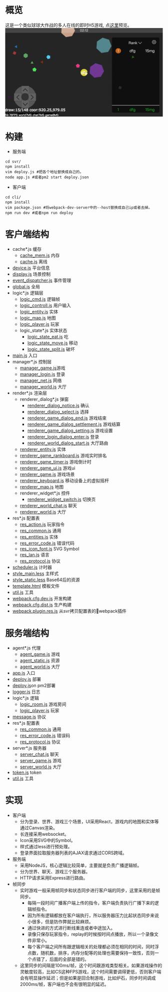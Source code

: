 # 概览
这是一个类似球球大作战的多人在线的即时H5游戏, 点[这里](http://rawgit.com/lolBig/ball/master/cli/dist/)预览。
![Scerenshot](https://raw.githubusercontent.com/lolBig/ball/master/screenshot.png)
# 构建

- 服务端
```
cd svr/
npm install
vim deploy.js #把各个地址替换成自己的。
node app.js #或者pm2 start deploy.json
```
- 客户端
```
cd cli/
npm install
vim package.json #将webpack-dev-server中的--host替换成自己ip或者去掉。
npm run dev #或者npm run deploy
```

# 客户端结构
- cache*.js 缓存
    - [cache_mem.js](https://github.com/lolBig/ball/blob/master/cli/cache_mem.js) 内存
    - [cache.js](https://github.com/lolBig/ball/blob/master/cli/cache.js) 离线
- [device.js](https://github.com/lolBig/ball/blob/master/cli/device.js) 平台信息
- [display.js](https://github.com/lolBig/ball/blob/master/cli/display.js) 场景控制
- [event_dispatcher.js](https://github.com/lolBig/ball/blob/master/cli/event_dispatcher.js) 事件管理
- [global.js](https://github.com/lolBig/ball/blob/master/cli/global.js) 全局
- logic*.js 逻辑层
    - [logic_cmd.js](https://github.com/lolBig/ball/blob/master/cli/logic_cmd.js) 逻辑帧
    - [logic_controll.js](https://github.com/lolBig/ball/blob/master/cli/logic_controll.js) 用户输入
    - [logic_entity.js](https://github.com/lolBig/ball/blob/master/cli/logic_entity.js) 实体
    - [logic_map.js](https://github.com/lolBig/ball/blob/master/cli/logic_map.js) 地图
    - [logic_player.js](https://github.com/lolBig/ball/blob/master/cli/logic_player.js) 玩家
    - logic_state*.js 实体状态
        - [logic_state_eat.js](https://github.com/lolBig/ball/blob/master/cli/logic_state_eat.js) 吃
        - [logic_state_move.js](https://github.com/lolBig/ball/blob/master/cli/logic_state_move.js) 移动
        - [logic_state_split.js](https://github.com/lolBig/ball/blob/master/cli/logic_state_split.js) 破坏
- [main.js](https://github.com/lolBig/ball/blob/master/cli/main.js) 入口
- manager*.js 控制层
    - [manager_game.js](https://github.com/lolBig/ball/blob/master/cli/manager_game.js)游戏
    - [manager_login.js](https://github.com/lolBig/ball/blob/master/cli/manager_login.js) 登录
    - [manager_net.js](https://github.com/lolBig/ball/blob/master/cli/manager_net.js) 网络
    - [manager_world.js](https://github.com/lolBig/ball/blob/master/cli/manager_world.js) 大厅
- render*.js 渲染层
    - renderer_dialog*.js 弹窗
        - [renderer_dialog_notice.js](https://github.com/lolBig/ball/blob/master/cli/renderer_dialog_notice.jsx) 确认
        - [renderer_dialog_select.js](https://github.com/lolBig/ball/blob/master/cli/renderer_dialog_select.jsx) 选择
        - [renderer_game_dialog_end.js](https://github.com/lolBig/ball/blob/master/cli/renderer_game_dialog_end.jsx) 游戏结束
        - [renderer_game_dialog_settlement.js](https://github.com/lolBig/ball/blob/master/cli/renderer_game_dialog_settlement.jsx) 游戏结算
        - [renderer_game_dialog_setting.js](https://github.com/lolBig/ball/blob/master/cli/renderer_dialog_setting.jsx) 游戏设置
        - [renderer_login_dialog_enter.js](https://github.com/lolBig/ball/blob/master/cli/renderer_login_dialog_enter.jsx) 登录
        - [renderer_world_dialog_start.js](https://github.com/lolBig/ball/blob/master/cli/renderer_world_dialog_start.jsx) 大厅路由
    - [renderer_entity.js](https://github.com/lolBig/ball/blob/master/cli/renderer_entity.jsx) 实体
    - [renderer_game_rankboard.js](https://github.com/lolBig/ball/blob/master/cli/renderer_game_rankboard.jsx) 游戏实时排名
    - [renderer_game_timer.js](https://github.com/lolBig/ball/blob/master/cli/renderer_game_timer.jsx) 游戏倒计时
    - [renderer_game_ui.js](https://github.com/lolBig/ball/blob/master/cli/renderer_game_ui.jsx) 游戏ui
    - [renderer_game.js](https://github.com/lolBig/ball/blob/master/cli/renderer_game.jsx) 游戏场景
    - [renderer_keyboard.js](https://github.com/lolBig/ball/blob/master/cli/renderer_keyboard.jsx) 移动设备上的虚拟摇杆
    - [renderer_map.js](https://github.com/lolBig/ball/blob/master/cli/renderer_map.jsx) 地图
    - renderer_widget*.js 控件
        - [renderer_widget_switch.js](https://github.com/lolBig/ball/blob/master/cli/renderer_widget_switch.jsx) 切换页
    - [renderer_world_chat.js](https://github.com/lolBig/ball/blob/master/cli/renderer_world_chat.jsx) 聊天
    - [renderer_world.js](https://github.com/lolBig/ball/blob/master/cli/renderer_world.jsx) 大厅
- res*.js 配置表
    - [res_action.js](https://github.com/lolBig/ball/blob/master/cli/res_action.js) 玩家指令
    - [res_common.js](https://github.com/lolBig/ball/blob/master/cli/res_common.js) 通用
    - [res_entities.js](https://github.com/lolBig/ball/blob/master/cli/res_entities.js) 实体
    - [res_error_code.js](https://github.com/lolBig/ball/blob/master/cli/res_error_code.js) 错误代码
    - [res_icon_font.js](https://github.com/lolBig/ball/blob/master/cli/res_icon_font.js) SVG Symbol
    - [res_lan.js](https://github.com/lolBig/ball/blob/master/cli/res_lan.js) 语言
    - [res_protocol.js](https://github.com/lolBig/ball/blob/master/cli/res_protocol.js) 协议
- [scheduler.js](https://github.com/lolBig/ball/blob/master/cli/scheduler.js) 计时器
- [style_main.less](https://github.com/lolBig/ball/blob/master/cli/style_main.less) 主样式
- [style_static.less](https://github.com/lolBig/ball/blob/master/cli/style_static.less) Base64后的资源
- [template.html](https://github.com/lolBig/ball/blob/master/cli/template.html) 模板文件
- [util.js](https://github.com/lolBig/ball/blob/master/cli/util.js) 工具
- [webpack.cfg.dev.js](https://github.com/lolBig/ball/blob/master/cli/webpack.cfg.dev.js) 开发构建
- [webpack.cfg.dist.js](https://github.com/lolBig/ball/blob/master/cli/webpack.cfg.dist.js) 生产构建
- [webpack.plugin.res.js](https://github.com/lolBig/ball/blob/master/cli/webpack.plugin.res.js) 从svr拷贝配置表的webpack插件

# 服务端结构
- agent*.js 代理
    - [agent_game.js](https://github.com/lolBig/ball/blob/master/svr/agent_game.js) 游戏
    - [agent_static.js](https://github.com/lolBig/ball/blob/master/svr/agent_static.js) 资源
    - [agent_world.js](https://github.com/lolBig/ball/blob/master/svr/agent_world.js) 大厅
- [app.js](https://github.com/lolBig/ball/blob/master/svr/app.js) 入口
- [deploy.js](https://github.com/lolBig/ball/blob/master/svr/deploy.js) 部署
- [deploy.js](https://github.com/lolBig/ball/blob/master/svr/deploy.json)on pm2部署
- [logger.js](https://github.com/lolBig/ball/blob/master/svr/logger.js) 日志
- logic*.js 逻辑
    - [logic_room.js](https://github.com/lolBig/ball/blob/master/svr/logic_room.js) 游戏房间
    - [logic_player.js](https://github.com/lolBig/ball/blob/master/svr/logic_player.js) 玩家
- [message.js](https://github.com/lolBig/ball/blob/master/svr/message.js) 协议
- res*.js 配置表
    - [res_common.js](https://github.com/lolBig/ball/blob/master/svr/res_common.js) 通用
    - [res_error_code.js](https://github.com/lolBig/ball/blob/master/svr/res_error_code.js) 错误码
    - [res_protocol.js](https://github.com/lolBig/ball/blob/master/svr/res_protocol.js) 协议
- server*.js 服务器
    - [server_chat.js](https://github.com/lolBig/ball/blob/master/svr/server_chat.js) 聊天
    - [server_game.js](https://github.com/lolBig/ball/blob/master/svr/server_game.js) 游戏
    - [server_world.js](https://github.com/lolBig/ball/blob/master/svr/server_world.js) 大厅
- [token.js](https://github.com/lolBig/ball/blob/master/svr/token.js) token
- [util.js](https://github.com/lolBig/ball/blob/master/svr/util.js) 工具

#

# 实现
- 客户端
    - 分为登录、世界、游戏三个场景，UI采用React，游戏内的地图和实体等通过Canvas渲染。
    - 长连接采用websocket。
    - Icon采用SVG中的Symbol。
    - 样式通过less进行预处理。
    - 登录界面拉取服务器列表的AJAX请求通过CORS跨域。
- 服务端
    - 采用NodeJS，核心逻辑比较简单，主要就是负责广播逻辑帧。
    - 分为世界、聊天、游戏三个服务器。
    - HTTP请求采用Express进行路由。
- 帧同步
    - 实时游戏一般采用帧同步和状态同步进行客户端的同步，这里采用的是帧同步。
        - 每隔一段时间广播客户端上传的指令，客户端负责执行广播下来的逻辑帧指令。
        - 因为所有逻辑都放在客户端执行，所以服务器压力比起状态同步来说小很多，但是防作弊就比较麻烦。
        - 通过快进的方式进行断线重连或者中途加入。
        - 录像只保存玩家指令，replay的时候按时间点播放，所以一个录像文件非常小。
        - 每个客户端之间所有跟逻辑相关的处理都必须在相同的时间，同时浮点数，随机数，排序，内存分配等的处理也需要保持一致性，否则一个点错了，后面的全部是错的。
    - 这里同步的间隔是100ms/帧，这个时间跟游戏类型相关。如果游戏操作的灵敏度较高，比如CS这种FPS游戏，这个时间需要调得更低，否则客户端会有明显操作延迟；但是如果是回合制游戏，比如炉石，同步时间调成2000ms/帧，客户端也不会有很明显的延迟。
